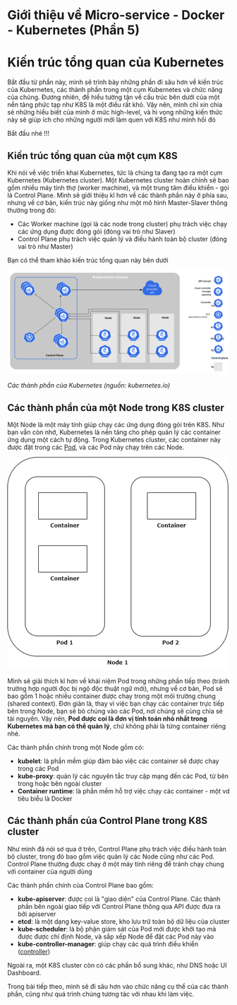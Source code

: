 # Giới thiệu về Micro-service - Docker - Kubernetes (Phần 5)
# Kiến trúc tổng quan của Kubernetes

Bắt đầu từ phần này, mình sẽ trình bày những phần đi sâu hơn về kiến trúc của Kubernetes, các thành phần trong một cụm Kubernetes và chức năng của chúng. Đương nhiên, để hiểu tường tận về cấu trúc bên dưới của một nền tảng phức tạp như K8S là một điều rất khó. Vậy nên, mình chỉ xin chia sẻ những hiểu biết của mình ở mức high-level, và hi vọng những kiến thức này sẽ giúp ích cho những người mới làm quen với K8S như mình hồi đó

Bắt đầu nhé !!!

## Kiến trúc tổng quan của một cụm K8S

Khi nói về việc triển khai Kubernetes, tức là chúng ta đang tạo ra một cụm Kubernetes (Kubernetes cluster). Một Kubernetes cluster hoàn chỉnh sẽ bao gồm nhiều máy tính thợ (worker machine), và một trung tâm điểu khiển - gọi là Control Plane. Mình sẽ giới thiệu kĩ hơn về các thành phần này ở phía sau, nhưng về cơ bản, kiến trúc này giống như một mô hình Master-Slaver thông thường trong đó:
- Các Worker machine (gọi là các node trong cluster) phụ trách việc chạy các ứng dụng được đóng gói (đóng vai trò như Slaver)
- Control Plane phụ trách việc quản lý và điều hành toàn bộ cluster (đóng vai trò như Master)

Bạn có thể tham khảo kiến trúc tổng quan này bên dưới

![kubernetes-component](../images/Kubernetes/components-of-kubernetes.svg)

*Các thành phần của Kubernetes (nguồn: kubernetes.io)*

## Các thành phần của một Node trong K8S cluster

Một Node là một máy tính giúp chạy các ứng dụng đóng gói trên K8S. Như bạn vẫn còn nhớ, Kubernetes là nền tảng cho phép quản lý các container ứng dụng một cách tự động. Trong Kubernetes cluster, các container này được đặt trong các [Pod](https://kubernetes.io/docs/concepts/workloads/pods/), và các Pod này chạy trên các Node. 

![Pod-Node](../images/Kubernetes/Pod-Node.png)

Mình sẽ giải thích kĩ hơn về khái niệm Pod trong những phần tiếp theo (tránh trường hợp người đọc bị ngộ độc thuật ngữ mới), nhưng về cơ bản, Pod sẽ bao gồm 1 hoặc nhiều container được chay trong một môi trường chung (shared context). Đơn giản là, thay vì việc bạn chạy các container trực tiếp bên trong Node, bạn sẽ bỏ chúng vào các Pod, nơi chúng sẽ cùng chia sẻ tài nguyên. Vậy nên, **Pod được coi là đơn vị tính toán nhỏ nhất trong Kubernetes mà bạn có thể quản lý**, chứ không phải là từng container riêng nhé.

Các thành phần chính trong một Node gồm có:

- **kubelet**: là phần mềm giúp đảm bảo việc các container sẽ được chay trong các Pod
- **kube-proxy**: quản lý các nguyên tắc truy cập mạng đến các Pod, từ bên trong hoặc bên ngoài cluster
- **Container runtime**: là phần mềm hỗ trợ việc chạy các container - một vd tiêu biểu là Docker

## Các thành phần của Control Plane trong K8S cluster

Như mình đã nói sơ qua ở trên, Control Plane phụ trách việc điều hành toàn bộ cluster, trong đó bao gồm việc quản lý các Node cũng như các Pod. Control Plane thường được chạy ở một máy tính riêng để tránh chạy chung với container của người dùng

Các thành phần chính của Control Plane bao gồm:

- **kube-apiserver**: được coi là "giao diện" của Control Plane. Các thành phần bên ngoài giao tiếp với Control Plane thông qua API được đưa ra bởi apiserver
- **etcd**: là một dạng key-value store, kho lưu trữ toàn bộ dữ liệu của cluster
- **kube-scheduler**: là bộ phận giám sát của Pod mới được khởi tạo mà được được chỉ định Node, và sắp xếp Node để đặt các Pod này vào
- **kube-controller-manager**: giúp chạy các quá trình điều khiển ([controller](https://kubernetes.io/docs/concepts/architecture/controller/))

Ngoài ra, một K8S cluster còn có các phần bổ sung khác, như DNS hoặc UI Dashboard.

Trong bài tiếp theo, mình sẽ đi sâu hơn vào chức năng cụ thể của các thành phần, cũng như quá trình chúng tương tác với nhau khi làm việc. 
